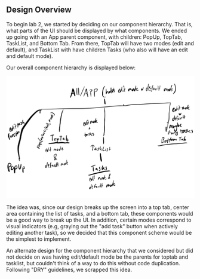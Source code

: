 ## Design Overview

To begin lab 2, we started by deciding on our component hierarchy. That is, what parts of the UI should be displayed by what components. We ended up going with an App parent component, with children:  PopUp, TopTab, TaskList, and Bottom Tab. From there, TopTab will have two modes (edit and default), and TaskList with have children Tasks (who also will have an edit and default mode).

Our overall component hierarchy is displayed below:

![React Design](./images/ReactDesign.jpeg)

The idea was, since our design breaks up the screen into a top tab, center area containing the list of tasks, and a bottom tab, these components would be a good way to break up the UI. In addition, certain modes correspond to visual indicators (e.g, graying out the "add task" button when actively editing another task), so we decided that this component scheme would be the simplest to implement.

An alternate design for the component hierarchy that we considered but did not decide on was having edit/default mode be the parents for toptab and tasklist, but couldn't think of a way to do this without code duplication. Following "DRY" guidelines, we scrapped this idea. 

